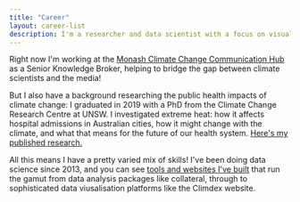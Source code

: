 ```yaml
---
title: "Career"
layout: career-list
description: I'm a researcher and data scientist with a focus on visualising and communicating climate change.
---
```

Right now I'm working at the [Monash Climate Change Communication Hub](https://monash.edu/mcccrh) as a Senior Knowledge Broker, helping to bridge the gap between climate scientists and the media!

But I also have a background researching the public health impacts of climate change: I graduated in 2019 with a PhD from the Climate Change Research Centre at UNSW. I investigated extreme heat: how it affects hospital admissions in Australian cities, how it might change with the climate, and what that means for the future of our health system. [Here's my published research.](https://scholar.google.com/citations?user=Otq-xj0AAAAJ&hl=en)

All this means I have a pretty varied mix of skills! I've been doing data science since 2013, and you can see [tools and websites I've built](/projects) that run the gamut from data analysis packages like collateral, through to sophisticated data viusalisation platforms like the Climdex website.
